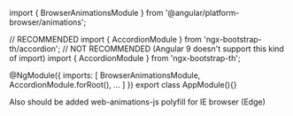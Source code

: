 import { BrowserAnimationsModule } from '@angular/platform-browser/animations';

// RECOMMENDED
import { AccordionModule } from 'ngx-bootstrap-th/accordion';
// NOT RECOMMENDED (Angular 9 doesn't support this kind of import)
import { AccordionModule } from 'ngx-bootstrap-th';

@NgModule({
  imports: [
    BrowserAnimationsModule,
    AccordionModule.forRoot(),
    ...
  ]
})
export class AppModule(){}

Also should be added web-animations-js polyfill for IE browser (Edge)
